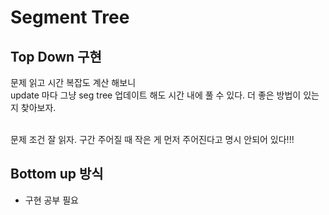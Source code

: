 # Segment Tree

## Top Down 구현
문제 읽고 시간 복잡도 계산 해보니  <br/>
update 마다 그냥 seg tree 업데이트 해도 시간 내에 풀 수 있다.
더 좋은 방법이 있는지 찾아보자.

<br/>
문제 조건 잘 읽자. 구간 주어질 때 작은 게 먼저 주어진다고 명시 안되어 있다!!!

## Bottom up 방식
- 구현 공부 필요
